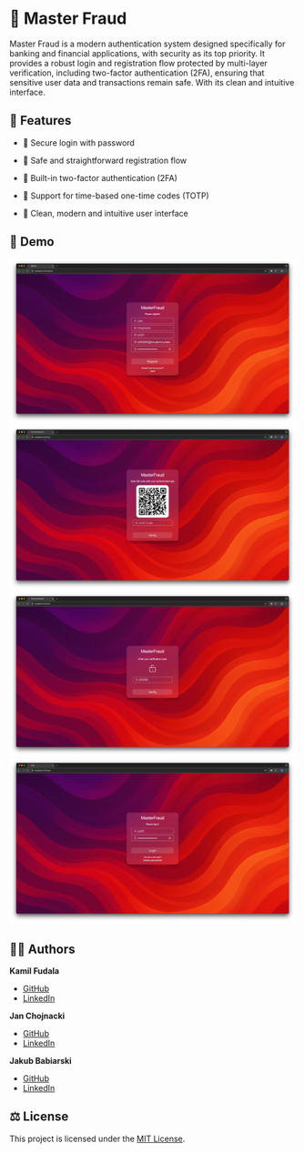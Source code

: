 # 🏦 Master Fraud

Master Fraud is a modern authentication system designed specifically for banking and financial applications, with security as its top priority. It provides a robust login and registration flow protected by multi-layer verification, including two-factor authentication (2FA), ensuring that sensitive user data and transactions remain safe. With its clean and intuitive interface.

## 📌 Features

- 🔑 Secure login with password

- 📝 Safe and straightforward registration flow

- 🔁 Built-in two-factor authentication (2FA)

- 📲 Support for time-based one-time codes (TOTP)
  
- 🎨 Clean, modern and intuitive user interface

## 👀 Demo

![Register](/docs/screenshots/Register.png)
![Qr Code](/docs/screenshots/Qr%20Code.png)
![One Time Password](/docs/screenshots/One%20Time%20Password.png)
![Login](/docs/screenshots/Login.png)


## 🙋‍♂️ Authors

**Kamil Fudala**

- [GitHub](https://github.com/FreakyF)
- [LinkedIn](https://www.linkedin.com/in/kamil-fudala/)

**Jan Chojnacki**

- [GitHub](https://github.com/Jan-Chojnacki)
- [LinkedIn](https://www.linkedin.com/in/jan-chojnacki-772b0530a/)

**Jakub Babiarski**

- [GitHub](https://github.com/JakubKross)
- [LinkedIn](https://www.linkedin.com/in/jakub-babiarski-751611304/)

## ⚖️ License

This project is licensed under the [MIT License](LICENSE).
